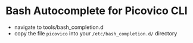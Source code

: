 # Bash Autocomplete for Picovico CLI

- navigate to tools/bash_completion.d
- copy the file `picovico` into your `/etc/bash_completion.d/` directory

